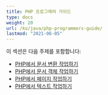 ```yaml
---
title: PHP 프로그래머 가이드
type: docs
weight: 20
url: /ko/java/php-programmers-guide/
lastmod: "2021-06-05"
---
```


이 섹션은 다음 주제를 포함합니다:

- [PHP에서 문서 변환 작업하기](/pdf/ko/java/working-with-document-conversion-in-php/)
- [PHP에서 문서 객체 작업하기](/pdf/ko/java/working-with-document-object-in-php/)
- [PHP에서 페이지 작업하기](/pdf/ko/java/working-with-pages-in-php/)
- [PHP에서 텍스트 작업하기](/pdf/ko/java/working-with-text-in-php/)